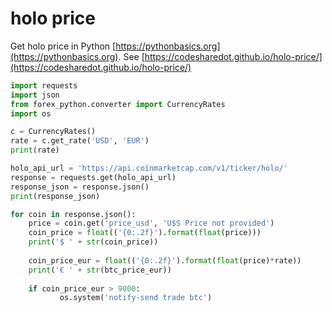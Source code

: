 # holo price

Get holo price in Python [https://pythonbasics.org](https://pythonbasics.org).
See [https://codesharedot.github.io/holo-price/](https://codesharedot.github.io/holo-price/)

```python
import requests
import json
from forex_python.converter import CurrencyRates
import os

c = CurrencyRates()
rate = c.get_rate('USD', 'EUR') 
print(rate)

holo_api_url = 'https://api.coinmarketcap.com/v1/ticker/holo/'
response = requests.get(holo_api_url)
response_json = response.json()
print(response_json)

for coin in response.json():
    price = coin.get('price_usd', 'U$S Price not provided')
    coin_price = float(('{0:.2f}').format(float(price)))
    print('$ ' + str(coin_price))
    
    coin_price_eur = float(('{0:.2f}').format(float(price)*rate))   
    print('€ ' + str(btc_price_eur))
    
    if coin_price_eur > 9000:
           os.system('notify-send trade btc')
           
```

